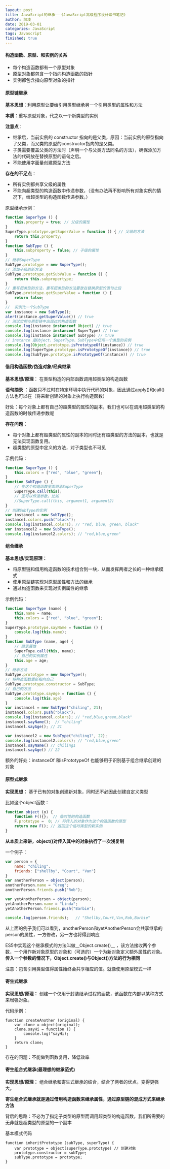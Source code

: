 ```yaml
---
layout: post
title: JavaScript的继承——《JavaScript高级程序设计读书笔记》
author: 炽凌
date: 2019-03-01
categories: JavaScript
tags: Javascript
finished: true
---
```

#### 构造函数、原型、和实例的关系

- 每个构造函数都有一个原型对象
- 原型对象都包含一个指向构造函数的指针
- 实例都包含指向原型对象的指针

#### 原型链继承

__基本思想__：利用原型让要给引用类型继承另一个引用类型的属性和方法

__本质__：重写原型对象，代之以一个新类型的实例

__注意点__：

- 继承后，当前实例的 constructor 指向的是父类，原因：当前实例的原型指向了父类，而父类的原型的constructor指向的是父类。
- 子类需要覆盖父类的方法时（声明一个与父类方法同名的方法），确保添加方法的代码放在替换原型的语句之后。
- 不能使用字面量创建原型方法

__存在的不足点__：

- 所有实例都共享父级的属性
- 不能向超类型的构造函数中传递参数，（没有办法再不影响所有对象实例的情况下，给超类型的构造函数传递参数。）

原型继承示例：

```javascript
function SuperType () {
    this.property = true; // 父级的属性
}
SuperType.prototype.getSuperValue = function () { // 父级的方法
    return this.property;
}
function SubType () {
    this.subproperty = false; // 子级的属性
}
// 继承SuperType
SubType.prototype = new SuperType();
// 添加子级的新方法
SubType.prototype.getSubValue = function () {
    return this.subpropertype;
}
// 重写超类型的方法，重写超类型的方法要放在替换原型的语句之后
SubType.prototype.getSuperValue = function () {
    return false;
}
//  实例化一个SubType
var instance = new SubType();
alert(instance.getSuperValue()) // true
// 测试实例与原型链中出现过的构造函数
console.log(instance instanceof Object) // true
console.log(instance instanceof SuperType) // true
console.log(instance instanceof SubType) // true
// instance 是Object、SuperType、SubType中任何一个类型的实例
console.log(Object.prototype.isPrototypeOf(instance)) // true
console.log(SuperType.prototype.isPrototypeOf(instance)) // true
console.log(SubType.prototype.isPrototypeOf(instance)) // true
```

#### 借用构造函数/伪造对象/经典继承

__基本思想/原理__： 在类型构造的内部函数调用超类型的构造函数

__语句摘录__ ：函数只不过时在特定环境中执行代码的对象，因此通过apply()和call()方法也可以在（将来新创建的对象上执行构造函数）

好处：每个对象上都有自己的超类型的属性的副本，我们也可以在调用超类型的构造函数的时候传递参数呢

__存在问题：__ 

- 每个对象上都有超类型的属性的副本的同时还有超类型的方法的副本，也就是无法实现函数复用。
- 超类型的原型中定义的方法，对子类型也不可见

示例代码：

```javascript
function SuperType () {
    this.colors = ["red", "blue", "green"];
}
function SubType () {
    // 在这个构造函数里面继承SuperType
    SuperType.call(this);
    // 还可以传递参数，比如
    //SuperType.call(this, argument1, argument2)
}
// 创建SubType的实例
var instancel = new SubType();
instancel.colors.push("black");
console.log(instancel.colors); // "red, blue, green, black"
var instancel2 = new SubType();
console.log(instancel2.colors); // "red,blue,green"
```



#### 组合继承

__基本思想/实现原理：__ 

- 将原型链和借用构造函数的技术组合到一块，从而发挥两者之长的一种继承模式
- 使用原型链实现对原型属性和方法的继承
- 通过构造函数来实现对实例属性的继承

示例代码：

```javascript
function SuperType (name) {
    this.name = name;
    this.colors = ["red", "blue", "green"];
}
SuperType.prototype.sayName = function () {
    console.log(this.name);
}
function SubType (name, age) {
    // 继承属性
    SuperType.call(this, name);
    // 自己的实例属性
    this.age = age;
}
// 继承方法
SubType.prototype = new SuperType();
// 将构造函数重新指向自己
SubType.prototype.constructor = SubType;
// 自己的方法
SubType.prototype.sayAge = function () {
    console.log(this.age)
}
var instancel = new SubType("chiling", 21);
instancel.colors.push("black");
console.log(instancel.colors); // "red,blue,green,black"
instancel.sayName();  // "chiling"
instancel.sayAge(); // 21

var instancel2 = new SubType("chiling1", 22);
console.log(instancel2.colors); // "red,blue,green"
instancel.sayName() // chiling1
instancel.sayAge() // 22
```

 额外的好处：instanceOf 和isPrototypeOf 也能够用于识别基于组合继承创建的对象

#### 原型式继承

__实现思想：__ 基于已有的对象创建新对象，同时还不必因此创建自定义类型

比如这个object函数：

```javascript
function object (o) {
    function F(){};  // 临时性的构造函数
    F.prototype =  0; // 将传入的对象作为这个构造函数的原型
    return new F(); // 返回这个临时类型的新实例
}
```

__从本质上来讲，object()对传入其中的对象执行了一次浅复制__ 

一个例子：

```javascript
var person = {
    name: "chiling",
    friends: ["shellby", "Court", "Van"]
}
var anotherPerson = object(person);
anotherPerson.name = "Greg";
anotherPerson.friends.push("Rob");

var yetAnotherPerson = object(person);
yetAnotherPerson.name = "Linda";
yetAnotherPerson.friends.push("Barbie");

console.log(person.friends);   // "Shellby,Court,Van,Rob,Barbie"
```

从上面的例子我们可以看到，anotherPerson和yetAnotherPerson会共享继承的person的属性，一方修改，另一方也将得到响应

ES5中实现这个继承模式的方法叫做__Object.create()__ ，该方法接收两个参数，一个用作新对象原型的对象和（可选的）一个为新对象定义额外属性的对象。__传入一个参数的情况下，Object.create()与Object()方法的行为相同__

注意：包含引用类型值得属性始终会共享相应的值。就像使用原型模式一样

#### 寄生式继承

__实现思想/原理：__ 创建一个仅用于封装继承过程的函数，该函数在内部以某种方式来增强对象。

代码示例：

```
function createAnother (original) {
	var clone = object(original);
	clone.sayHi = function () {
        console.log("sayHi);
	}
	return clone;
}
```

存在的问题：不能做到函数复用，降低效率

#### 寄生组合式继承(最理想的继承范式)

__实现思想/原理：__ 组合继承和寄生式继承的结合，结合了两者的优点。变得更强大。

__寄生组合式继承就是通过借用构造函数来继承属性，通过原型链的混成方式来继承方法__

背后的思路：不必为了指定子类型的原型而调用超类型的构造函数，我们所需要的无非就是超类型的原型的一个副本

基本模式代码

```
function inheritPrototype (subType, superType) {
    var prototype = object(superType.prototype) // 创建对象
    prototype.constructor = subType;
    subType.prototype = prototype;
}
```



